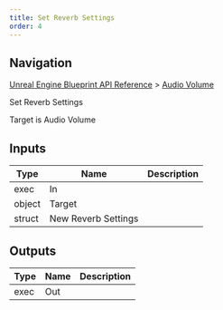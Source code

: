 ```yaml
---
title: Set Reverb Settings
order: 4
---
```

## Navigation

[Unreal Engine Blueprint API Reference](https://dev.epicgames.com/documentation/en-us/unreal-engine/BlueprintAPI) > [Audio Volume](https://dev.epicgames.com/documentation/en-us/unreal-engine/BlueprintAPI/AudioVolume)

Set Reverb Settings

Target is Audio Volume

## Inputs

| Type | Name | Description |
| --- | --- | --- |
| exec | In |  |
| object | Target |  |
| struct | New Reverb Settings |  |

## Outputs

| Type | Name | Description |
| --- | --- | --- |
| exec | Out |  |

